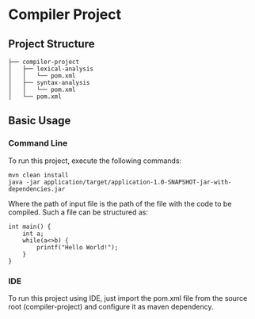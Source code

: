 # Compiler Project

## Project Structure

```
├── compiler-project
│   ├── lexical-analysis
│   │   └── pom.xml
│   ├── syntax-analysis
│   │   └── pom.xml
│   └── pom.xml

```

## Basic Usage

### Command Line

To run this project, execute the following commands:

```
mvn clean install
java -jar application/target/application-1.0-SNAPSHOT-jar-with-dependencies.jar
```

Where the path of input file is the path of the file with the code to be compiled. Such a file can be structured as:

```
int main() {
    int a;
    while(a<>b) {
        printf("Hello World!");
    }
}
```

### IDE

To run this project using IDE, just import the pom.xml file from the source root (compiler-project) and configure it as
maven dependency.